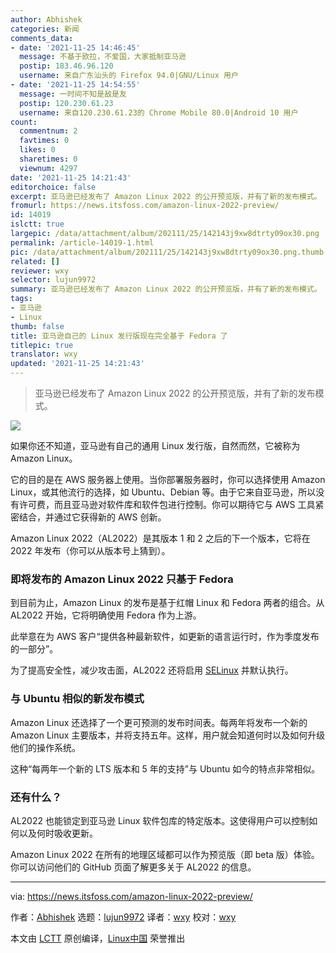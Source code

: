 ```yaml
---
author: Abhishek
categories: 新闻
comments_data:
- date: '2021-11-25 14:46:45'
  message: 不基于欧拉，不爱国，大家抵制亚马逊
  postip: 183.46.96.120
  username: 来自广东汕头的 Firefox 94.0|GNU/Linux 用户
- date: '2021-11-25 14:54:55'
  message: 一时间不知是敌是友
  postip: 120.230.61.23
  username: 来自120.230.61.23的 Chrome Mobile 80.0|Android 10 用户
count:
  commentnum: 2
  favtimes: 0
  likes: 0
  sharetimes: 0
  viewnum: 4297
date: '2021-11-25 14:21:43'
editorchoice: false
excerpt: 亚马逊已经发布了 Amazon Linux 2022 的公开预览版，并有了新的发布模式。
fromurl: https://news.itsfoss.com/amazon-linux-2022-preview/
id: 14019
islctt: true
largepic: /data/attachment/album/202111/25/142143j9xw8dtrty09ox30.png
permalink: /article-14019-1.html
pic: /data/attachment/album/202111/25/142143j9xw8dtrty09ox30.png.thumb.jpg
related: []
reviewer: wxy
selector: lujun9972
summary: 亚马逊已经发布了 Amazon Linux 2022 的公开预览版，并有了新的发布模式。
tags:
- 亚马逊
- Linux
thumb: false
title: 亚马逊自己的 Linux 发行版现在完全基于 Fedora 了
titlepic: true
translator: wxy
updated: '2021-11-25 14:21:43'
---
```



> 
> 亚马逊已经发布了 Amazon Linux 2022 的公开预览版，并有了新的发布模式。
> 
> 
> 


![](/data/attachment/album/202111/25/142143j9xw8dtrty09ox30.png)


如果你还不知道，亚马逊有自己的通用 Linux 发行版，自然而然，它被称为 Amazon Linux。


它的目的是在 AWS 服务器上使用。当你部署服务器时，你可以选择使用 Amazon Linux，或其他流行的选择，如 Ubuntu、Debian 等。由于它来自亚马逊，所以没有许可费，而且亚马逊对软件库和软件包进行控制。你可以期待它与 AWS 工具紧密结合，并通过它获得新的 AWS 创新。


Amazon Linux 2022（AL2022）是其版本 1 和 2 之后的下一个版本，它将在 2022 年发布（你可以从版本号上猜到）。


### 即将发布的 Amazon Linux 2022 只基于 Fedora


到目前为止，Amazon Linux 的发布是基于红帽 Linux 和 Fedora 两者的组合。从 AL2022 开始，它将明确使用 Fedora 作为上游。


此举意在为 AWS 客户“提供各种最新软件，如更新的语言运行时，作为季度发布的一部分”。


为了提高安全性，减少攻击面，AL2022 还将启用 [SELinux](https://linuxhandbook.com/selinux/) 并默认执行。


### 与 Ubuntu 相似的新发布模式


Amazon Linux 还选择了一个更可预测的发布时间表。每两年将发布一个新的 Amazon Linux 主要版本，并将支持五年。这样，用户就会知道何时以及如何升级他们的操作系统。


这种“每两年一个新的 LTS 版本和 5 年的支持”与 Ubuntu 如今的特点非常相似。


### 还有什么？


AL2022 也能锁定到亚马逊 Linux 软件包库的特定版本。这使得用户可以控制如何以及何时吸收更新。


Amazon Linux 2022 在所有的地理区域都可以作为预览版（即 beta 版）体验。你可以访问他们的 GitHub 页面了解更多关于 AL2022 的信息。




---


via: <https://news.itsfoss.com/amazon-linux-2022-preview/>


作者：[Abhishek](https://news.itsfoss.com/author/root/) 选题：[lujun9972](https://github.com/lujun9972) 译者：[wxy](https://github.com/wxy) 校对：[wxy](https://github.com/wxy)


本文由 [LCTT](https://github.com/LCTT/TranslateProject) 原创编译，[Linux中国](https://linux.cn/) 荣誉推出